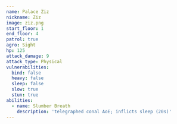 ```yaml
---
name: Palace Ziz
nickname: Ziz
image: ziz.png
start_floor: 1
end_floor: 4
patrol: true
agro: Sight
hp: 125
attack_damage: 9
attack_type: Physical
vulnerabilities:
  bind: false
  heavy: false
  sleep: false
  slow: true
  stun: true
abilities:
  - name: Slumber Breath
    description: 'telegraphed conal AoE; inflicts sleep (20s)'
---
```


